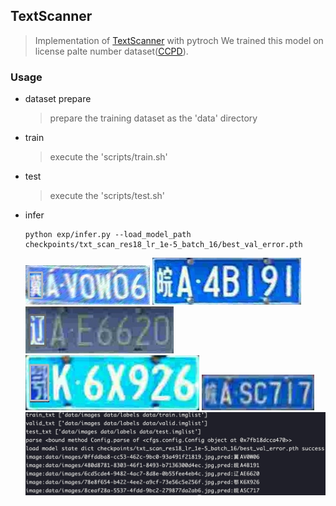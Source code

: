 ## TextScanner
>Implementation of [TextScanner](https://arxiv.org/abs/1912.12422) with pytroch
>We trained this model on license palte number dataset([CCPD](https://github.com/detectRecog/CCPD)).
### Usage
   - dataset prepare
     > prepare the training dataset as the 'data' directory  
   - train
     > execute the 'scripts/train.sh'
   - test
     > execute the 'scripts/test.sh'
   - infer
     ```shell script
     python exp/infer.py --load_model_path checkpoints/txt_scan_res18_lr_1e-5_batch_16/best_val_error.pth
     ````
     ![1](data/images/0ffddba8-cc53-462c-9bc0-93a491f21819.jpg)
     ![2](data/images/480d8781-8303-46f1-8493-b7136300d4ec.jpg)
     ![3](data/images/6cd5cde4-9482-4ac7-8d8e-0b55fee4eb4c.jpg)
     ![4](data/images/78e8f654-b422-4ee2-a9cf-73e56c5e256f.jpg)
     ![5](data/images/8ceaf28a-5537-4fdd-9bc2-279877da2ab6.jpg)
     ![infer result](infer_result.jpg)
